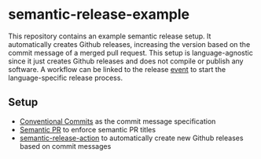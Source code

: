# semantic-release-example

This repository contains an example semantic release setup.
It automatically creates Github releases, increasing the version based on the commit message of a merged pull request.
This setup is language-agnostic since it just creates Github releases and does not compile or publish any software.
A workflow can be linked to the release [event](https://docs.github.com/en/actions/using-workflows/events-that-trigger-workflows#release) to start the language-specific release process.

## Setup

- [Conventional Commits](https://www.conventionalcommits.org) as the commit message specification
- [Semantic PR](https://github.com/Ezard/semantic-prs) to enforce semantic PR titles
- [semantic-release-action](https://github.com/cycjimmy/semantic-release-action) to automatically create new Github releases based on commit messages
